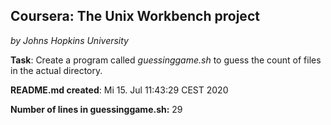 ## Coursera: The Unix Workbench project

*by Johns Hopkins University*

**Task**: Create a program called *guessinggame.sh* to guess the count of files in the actual directory.

**README.md created**: Mi 15. Jul 11:43:29 CEST 2020

**Number of lines in guessinggame.sh:** 29
